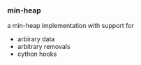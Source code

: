 ### min-heap

a min-heap implementation with support for 
* arbirary data
* arbitrary removals
* cython hooks

